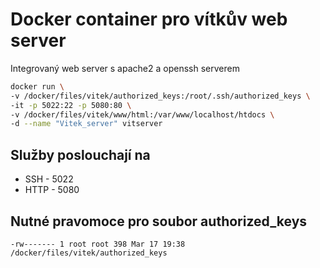 # Docker container pro vítkův web server

Integrovaný web server s apache2 a openssh serverem

```bash
docker run \
-v /docker/files/vitek/authorized_keys:/root/.ssh/authorized_keys \
-it -p 5022:22 -p 5080:80 \
-v /docker/files/vitek/www/html:/var/www/localhost/htdocs \ 
-d --name "Vitek_server" vitserver
```

## Služby poslouchají na

- SSH - 5022
- HTTP - 5080
  
## Nutné pravomoce pro soubor authorized_keys
`-rw------- 1 root root 398 Mar 17 19:38 /docker/files/vitek/authorized_keys`